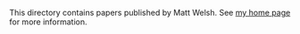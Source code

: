 This directory contains papers published by Matt Welsh. See [my home page](http://www.mdw.la) for more information.
